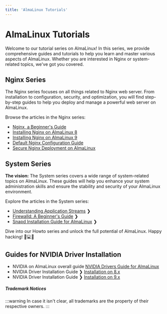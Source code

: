 ```yaml
---
title: 'AlmaLinux Tutorials'
---
```


# AlmaLinux Tutorials

Welcome to our tutorial series on AlmaLinux! In this series, we provide comprehensive guides and tutorials to help you learn and master various aspects of AlmaLinux. Whether you are interested in Nginx or system-related topics, we've got you covered.

## Nginx Series

The Nginx series focuses on all things related to Nginx web server. From installation to configuration, security, and optimization, you will find step-by-step guides to help you deploy and manage a powerful web server on AlmaLinux.

Browse the articles in the Nginx series:

- [Nginx, a Beginner's Guide](nginx/NginxSeriesA01) 
- [Installing Nginx on AlmaLinux 8](nginx/NginxSeriesA02R8)
- [Installing Nginx on AlmaLinux 9](nginx/NginxSeriesA02R92) 
- [Default Nginx Configuration Guide](nginx/NginxSeriesA03) 
- [Secure Nginx Deployment on AlmaLinux](nginx/NginxSeriesA04P1) 

## System Series

**The vision:** The System series covers a wide range of system-related topics on AlmaLinux. These guides will help you enhance your system administration skills and ensure the stability and security of your AlmaLinux environment.

Explore the articles in the System series:

- [Understanding Application Streams](system/SystemSeriesA01) ❯ 
- [Firewalld: A Beginner's Guide](system/SystemSeriesA02) ❯ 
- [Snapd Installation Guide for AlmaLinux](system/SystemSeriesA04) ❯ 

Dive into our Howto series and unlock the full potential of AlmaLinux. Happy hacking! 🐧💻🚀

## Guides for NVIDIA Driver Installation

- NVIDIA on AlmaLinux overall guide [NVIDIA Drivers Guide for AlmaLinux](/series/nvidia/)
- NVIDIA Driver Installation Guide ❯ [Installation on 8.x](/series/nvidia/nvidiaseries8x)
- NVIDIA Driver Installation Guide ❯ [Installation on 9.x](/series/nvidia/nvidiaseries9x)

##### Trademark Notices
:::warning
In case it isn't clear, all trademarks are the property of their respective owners.
:::
